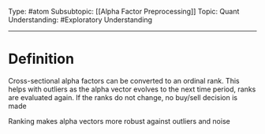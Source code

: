 Type: #atom
Subsubtopic: [[Alpha Factor Preprocessing]]
Topic: Quant 
Understanding: #Exploratory  Understanding

----
# Definition

Cross-sectional alpha factors can be converted to an ordinal rank. This helps with outliers as the alpha vector evolves to the next time period, ranks are evaluated again. If the ranks do not change, no buy/sell decision is made

Ranking makes alpha vectors more robust against outliers and noise